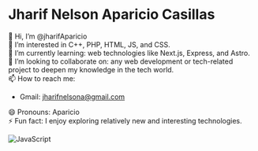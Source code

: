 # Jharif Nelson Aparicio Casillas

👋 Hi, I’m @jharifAparicio  
👀 I’m interested in C++, PHP, HTML, JS, and CSS.  
🌱 I’m currently learning: web technologies like Next.js, Express, and Astro.  
💞️ I’m looking to collaborate on: any web development or tech-related project to deepen my knowledge in the tech world.  
📫 How to reach me:  

- Gmail: [jharifnelsona@gmail.com](mailto:jharifnelsona@gmail.com)  

😄 Pronouns: Aparicio  
⚡ Fun fact: I enjoy exploring relatively new and interesting technologies.

![[JavaScript](javascript.svg)](https://developer.mozilla.org/es/docs/Web/JavaScript)
